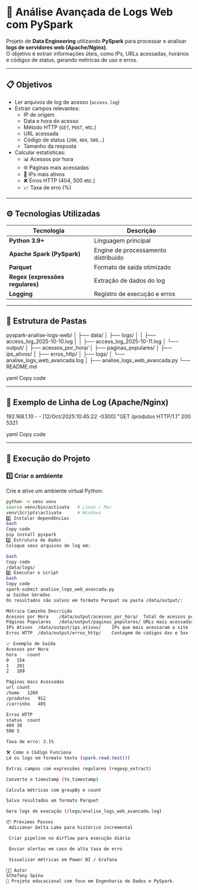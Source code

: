 # 🧠 Análise Avançada de Logs Web com PySpark

Projeto de **Data Engineering** utilizando **PySpark** para processar e analisar **logs de servidores web (Apache/Nginx)**.  
O objetivo é extrair informações úteis, como IPs, URLs acessadas, horários e códigos de status, gerando métricas de uso e erros.

---

## 📋 Objetivos

- Ler arquivos de log de acesso (`access.log`)
- Extrair campos relevantes:
  - IP de origem  
  - Data e hora do acesso  
  - Método HTTP (`GET`, `POST`, etc.)  
  - URL acessada  
  - Código de status (`200`, `404`, `500`...)  
  - Tamanho da resposta  
- Calcular estatísticas:
  - 📊 Acessos por hora  
  - 🌐 Páginas mais acessadas  
  - 👥 IPs mais ativos  
  - ❌ Erros HTTP (404, 500 etc.)  
  - 📈 Taxa de erro (%)

---

## ⚙️ Tecnologias Utilizadas

| Tecnologia | Descrição |
|-------------|------------|
| **Python 3.9+** | Linguagem principal |
| **Apache Spark (PySpark)** | Engine de processamento distribuído |
| **Parquet** | Formato de saída otimizado |
| **Regex (expressões regulares)** | Extração de dados do log |
| **Logging** | Registro de execução e erros |

---

## 📂 Estrutura de Pastas

pyspark-analise-logs-web/
│
├── data/
│ ├── logs/
│ │ ├── access_log_2025-10-10.log
│ │ ├── access_log_2025-10-11.log
│ └── output/
│ ├── acessos_por_hora/
│ ├── paginas_populares/
│ ├── ips_ativos/
│ ├── erros_http/
│
├── logs/
│ └── analise_logs_web_avancada.log
│
├── analise_logs_web_avancada.py
└── README.md

yaml
Copy code

---

## 🧩 Exemplo de Linha de Log (Apache/Nginx)

192.168.1.10 - - [12/Oct/2025:10:45:22 -0300] "GET /produtos HTTP/1.1" 200 5321

yaml
Copy code

---

## 🚀 Execução do Projeto

### 1️⃣ Criar o ambiente
Crie e ative um ambiente virtual Python:
```bash
python -m venv venv
source venv/bin/activate   # Linux / Mac
venv\Scripts\activate      # Windows
2️⃣ Instalar dependências
bash
Copy code
pip install pyspark
3️⃣ Estrutura de dados
Coloque seus arquivos de log em:

bash
Copy code
/data/logs/
4️⃣ Executar o script
bash
Copy code
spark-submit analise_logs_web_avancada.py
📊 Saídas Geradas
Os resultados são salvos em formato Parquet na pasta /data/output/:

Métrica	Caminho	Descrição
Acessos por Hora	/data/output/acessos_por_hora/	Total de acessos por hora
Páginas Populares	/data/output/paginas_populares/	URLs mais acessadas
IPs Ativos	/data/output/ips_ativos/	IPs que mais acessaram o site
Erros HTTP	/data/output/erros_http/	Contagem de códigos 4xx e 5xx

📈 Exemplo de Saída
Acessos por Hora
hora	count
0	154
1	201
2	189

Páginas mais Acessadas
url	count
/home	1289
/produtos	912
/carrinho	405

Erros HTTP
status	count
404	38
500	5

Taxa de erro: 3.1%

🛠️ Como o Código Funciona
Lê os logs em formato texto (spark.read.text())

Extrai campos com expressões regulares (regexp_extract)

Converte o timestamp (to_timestamp)

Calcula métricas com groupBy e count

Salva resultados em formato Parquet

Gera logs de execução (/logs/analise_logs_web_avancada.log)

📦 Próximos Passos
 Adicionar Delta Lake para histórico incremental

 Criar pipeline no Airflow para execução diária

 Enviar alertas em caso de alta taxa de erro

 Visualizar métricas em Power BI / Grafana

🧑‍💻 Autor
Sthefany Spina
💬 Projeto educacional com foco em Engenharia de Dados e PySpark.